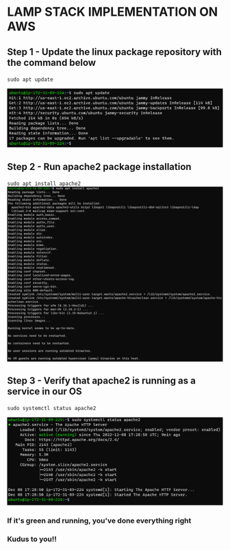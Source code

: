 # LAMP STACK IMPLEMENTATION ON AWS

## Step 1 - Update the linux package repository with the command below

`sudo apt update`

![image](./images/Sudo_apt_update.png)

## Step 2 - Run apache2 package installation

`sudo apt install apache2`
![Images](./images/Sudo_apt_install_apache%202.png)

## Step 3 - Verify that apache2 is running as a service in our OS

`sudo systemctl status apache2`

![Images](./images/status%20_apache.png)

### If it's green and running, you've done everything right
### Kudus to you!!












